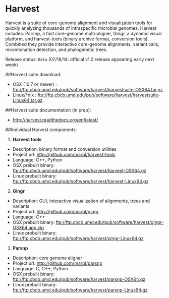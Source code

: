 
Harvest
======= 

Harvest is a suite of core-genome alignment and
visualization tools for quickly analyzing thousands of intraspecific
microbial genomes. Harvest includes: Parsnp, a fast core-genome
multi-aligner, Gingr, a dynamic visual platform, and harvest-tools (binary archive format, conversion tools). Combined they provide interactive core-genome alignments, variant calls,
recombination detection, and phylogenetic trees.

Release status: `Beta` (07/18/14: official v1.0 release appearing early next week)

##Harvest suite download:

* OSX (10.7 or newer) : ftp://ftp.cbcb.umd.edu/pub/software/harvest/harvestsuite-OSX64.tar.gz
* Linux/*nix : ftp://ftp.cbcb.umd.edu/pub/software/harvest/harvestsuite-Linux64.tar.gz

##Harvest suite documentation (in prep):

* http://harvest.readthedocs.org/en/latest/

##Individual Harvest components:

1. **Harvest tools**
  * Description: binary format and conversion utilities
  * Project url: http://github.com/marbl/harvest-tools
  * Language: C++, Python
  * OSX prebuilt binary: ftp://ftp.cbcb.umd.edu/pub/software/harvest/harvest-OSX64.gz
  * Linux prebuilt binary: ftp://ftp.cbcb.umd.edu/pub/software/harvest/harvest-Linux64.gz

2. **Gingr**
  * Description: GUI, interactive visualization of alignments, trees and variants
  * Project url: http://github.com/marbl/gingr
  * Language: C++
  * OSX prebuilt binary: ftp://ftp.cbcb.umd.edu/pub/software/harvest/gingr-OSX64.app.zip
  * Linux prebuilt binary: ftp://ftp.cbcb.umd.edu/pub/software/harvest/gingr-Linux64.gz

3. **Parsnp**
  * Description: core genome aligner
  * Project url: http://github.com/marbl/parsnp
  * Language: C, C++, Python
  * OSX prebuilt binary: ftp://ftp.cbcb.umd.edu/pub/software/harvest/parsnp-OSX64.gz
  * Linux prebuilt binary: ftp://ftp.cbcb.umd.edu/pub/software/harvest/parsnp-Linux64.gz
